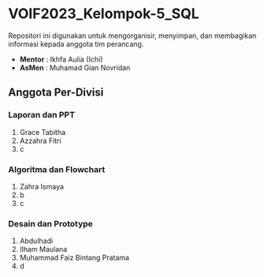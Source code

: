 # VOIF2023_Kelompok-5_SQL

Repositori ini digunakan untuk mengorganisir, menyimpan, dan membagikan informasi kepada anggota tim perancang.

- **Mentor** : Ikhfa Aulia (Ichi)
- **AsMen** : Muhamad Gian Novridan

## Anggota Per-Divisi

### Laporan dan PPT

1. Grace Tabitha
2. Azzahra Fitri
3. c

### Algoritma dan Flowchart

1. Zahra Ismaya
2. b
3. c

### Desain dan Prototype

1. Abdulhadi
2. Ilham Maulana
3. Muhammad Faiz Bintang Pratama
4. d
